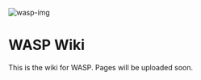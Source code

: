 ![wasp-img](TDBapps.github.io/img/WASP.ico)

# WASP Wiki

This is the wiki for WASP. Pages will be uploaded soon.
